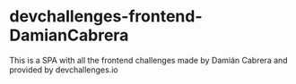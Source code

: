 # devchallenges-frontend-DamianCabrera
 This is a SPA with all the frontend challenges made by Damián Cabrera and provided by devchallenges.io
